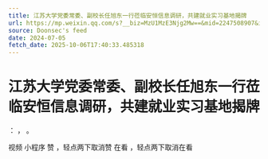 ```yaml
---
title: 江苏大学党委常委、副校长任旭东一行莅临安恒信息调研，共建就业实习基地揭牌
url: https://mp.weixin.qq.com/s?__biz=MzU1MzE3Njg2Mw==&mid=2247508907&idx=1&sn=b15645ef2ab68f416db523782e4c1f20
source: Doonsec's feed
date: 2024-07-05
fetch_date: 2025-10-06T17:40:33.485318
---
```


# 江苏大学党委常委、副校长任旭东一行莅临安恒信息调研，共建就业实习基地揭牌

：
，
。

视频
小程序
赞
，轻点两下取消赞
在看
，轻点两下取消在看